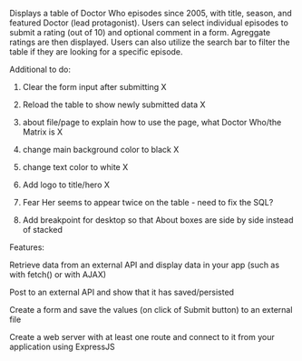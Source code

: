 Displays a table of Doctor Who episodes since 2005, with title, season, and featured Doctor (lead protagonist). Users can select individual episodes to submit a rating (out of 10) and optional comment in a form. Agreggate ratings are then displayed. Users can also utilize the search bar to filter the table if they are looking for a specific episode. 

Additional to do:
1. Clear the form input after submitting X
2. Reload the table to show newly submitted data X
3. about file/page to explain how to use the page, what Doctor Who/the Matrix is X
4. change main background color to black X
5. change text color to white X
6. Add logo to title/hero X

7. Fear Her seems to appear twice on the table - need to fix the SQL?
8. Add breakpoint for desktop so that About boxes are side by side instead of stacked

Features:

Retrieve data from an external API and display data in your app (such as with fetch() or with AJAX)

Post to an external API and show that it has saved/persisted

Create a form and save the values (on click of Submit button) to an external file 

Create a web server with at least one route and connect to it from your application using ExpressJS